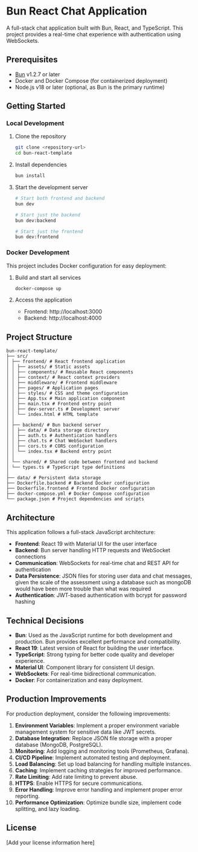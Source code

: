 # Bun React Chat Application

A full-stack chat application built with Bun, React, and TypeScript. This project provides a real-time chat experience with authentication using WebSockets.

## Prerequisites

- [Bun](https://bun.sh) v1.2.7 or later
- Docker and Docker Compose (for containerized deployment)
- Node.js v18 or later (optional, as Bun is the primary runtime)

## Getting Started

### Local Development

1. Clone the repository

   ```bash
   git clone <repository-url>
   cd bun-react-template
   ```

2. Install dependencies

   ```bash
   bun install
   ```

3. Start the development server

   ```bash
   # Start both frontend and backend
   bun dev

   # Start just the backend
   bun dev:backend

   # Start just the frontend
   bun dev:frontend
   ```

### Docker Development

This project includes Docker configuration for easy deployment:

1. Build and start all services

   ```bash
   docker-compose up
   ```

2. Access the application
   - Frontend: http://localhost:3000
   - Backend: http://localhost:4000

## Project Structure

```
bun-react-template/
├── src/
│ ├── frontend/ # React frontend application
│ │ ├── assets/ # Static assets
│ │ ├── components/ # Reusable React components
│ │ ├── context/ # React context providers
│ │ ├── middleware/ # Frontend middleware
│ │ ├── pages/ # Application pages
│ │ ├── styles/ # CSS and theme configuration
│ │ ├── App.tsx # Main application component
│ │ ├── main.tsx # Frontend entry point
│ │ ├── dev-server.ts # Development server
│ │ └── index.html # HTML template
│ │
│ ├── backend/ # Bun backend server
│ │ ├── data/ # Data storage directory
│ │ ├── auth.ts # Authentication handlers
│ │ ├── chat.ts # Chat WebSocket handlers
│ │ ├── cors.ts # CORS configuration
│ │ └── index.tsx # Backend entry point
│ │
│ └── shared/ # Shared code between frontend and backend
│ └── types.ts # TypeScript type definitions
│
├── data/ # Persistent data storage
├── Dockerfile.backend # Backend Docker configuration
├── Dockerfile.frontend # Frontend Docker configuration
├── docker-compose.yml # Docker Compose configuration
└── package.json # Project dependencies and scripts
```

## Architecture

This application follows a full-stack JavaScript architecture:

- **Frontend**: React 19 with Material UI for the user interface
- **Backend**: Bun server handling HTTP requests and WebSocket connections
- **Communication**: WebSockets for real-time chat and REST API for authentication
- **Data Persistence**: JSON files for storing user data and chat messages, given the scale of the assessment using a database such as mongoDB would have been more trouble than what was required
- **Authentication**: JWT-based authentication with bcrypt for password hashing

## Technical Decisions

- **Bun**: Used as the JavaScript runtime for both development and production. Bun provides excellent performance and compatibility.
- **React 19**: Latest version of React for building the user interface.
- **TypeScript**: Strong typing for better code quality and developer experience.
- **Material UI**: Component library for consistent UI design.
- **WebSockets**: For real-time bidirectional communication.
- **Docker**: For containerization and easy deployment.

## Production Improvements

For production deployment, consider the following improvements:

1. **Environment Variables**: Implement a proper environment variable management system for sensitive data like JWT secrets.
2. **Database Integration**: Replace JSON file storage with a proper database (MongoDB, PostgreSQL).
3. **Monitoring**: Add logging and monitoring tools (Prometheus, Grafana).
4. **CI/CD Pipeline**: Implement automated testing and deployment.
5. **Load Balancing**: Set up load balancing for handling multiple instances.
6. **Caching**: Implement caching strategies for improved performance.
7. **Rate Limiting**: Add rate limiting to prevent abuse.
8. **HTTPS**: Enable HTTPS for secure communications.
9. **Error Handling**: Improve error handling and implement proper error reporting.
10. **Performance Optimization**: Optimize bundle size, implement code splitting, and lazy loading.

## License

[Add your license information here]
